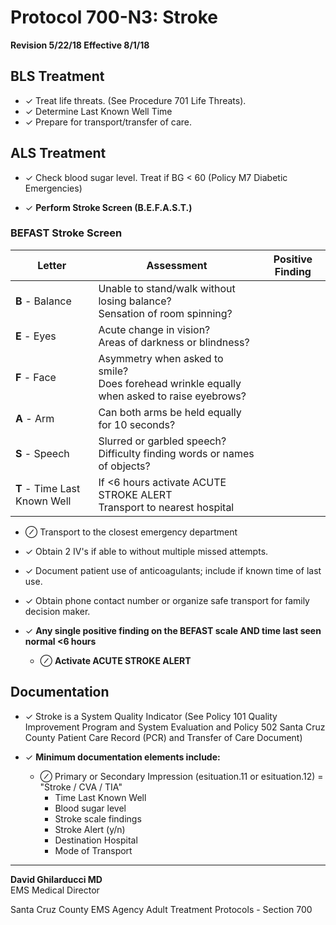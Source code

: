 # Protocol 700-N3: Stroke

**Revision 5/22/18 Effective 8/1/18**

## BLS Treatment

- ✓ Treat life threats. (See Procedure 701 Life Threats).
- ✓ Determine Last Known Well Time
- ✓ Prepare for transport/transfer of care.

## ALS Treatment

- ✓ Check blood sugar level. Treat if BG < 60 (Policy M7 Diabetic Emergencies)

- ✓ **Perform Stroke Screen (B.E.F.A.S.T.)**

### BEFAST Stroke Screen

| Letter | Assessment | Positive Finding |
|--------|------------|------------------|
| **B** - Balance | Unable to stand/walk without losing balance?<br>Sensation of room spinning? |
| **E** - Eyes | Acute change in vision?<br>Areas of darkness or blindness? |
| **F** - Face | Asymmetry when asked to smile?<br>Does forehead wrinkle equally when asked to raise eyebrows? |
| **A** - Arm | Can both arms be held equally for 10 seconds? |
| **S** - Speech | Slurred or garbled speech?<br>Difficulty finding words or names of objects? |
| **T** - Time Last Known Well | If <6 hours activate ACUTE STROKE ALERT<br>Transport to nearest hospital |

- ⊘ Transport to the closest emergency department

- ✓ Obtain 2 IV's if able to without multiple missed attempts.

- ✓ Document patient use of anticoagulants; include if known time of last use.

- ✓ Obtain phone contact number or organize safe transport for family decision maker.

- ✓ **Any single positive finding on the BEFAST scale AND time last seen normal <6 hours**
  - ⊘ **Activate ACUTE STROKE ALERT**

## Documentation

- ✓ Stroke is a System Quality Indicator (See Policy 101 Quality Improvement Program and System Evaluation and Policy 502 Santa Cruz County Patient Care Record (PCR) and Transfer of Care Document)

- ✓ **Minimum documentation elements include:**
  - ⊘ Primary or Secondary Impression (esituation.11 or esituation.12) = "Stroke / CVA / TIA"
    - Time Last Known Well
    - Blood sugar level
    - Stroke scale findings
    - Stroke Alert (y/n)
    - Destination Hospital
    - Mode of Transport

---

**David Ghilarducci MD**  
EMS Medical Director

Santa Cruz County EMS Agency Adult Treatment Protocols - Section 700

